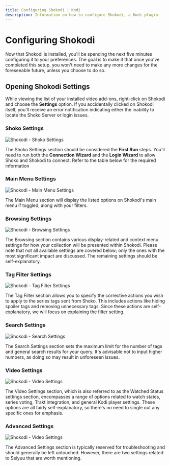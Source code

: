 ```yaml
---
title: Configuring Shokodi | Kodi
description: Information on how to configure Shokodi, a Kodi plugin.
---
```


# Configuring Shokodi

Now that Shokodi is installed, you'll be spending the next five minutes configuring it to your preferences. The goal
is to make it that once you've completed this setup, you won't need to make any more changes for the foreseeable future,
unless you choose to do so.

## Opening Shokodi Settings

While viewing the list of your installed video add-ons, right-click on Shokodi and choose the **Settings** option.
If you accidentally clicked on Shokodi itself, you'll receive an error notification indicating either the inability
to locate the Shoko Server or login issues.

### Shoko Settings

![Shokodi - Shoko Settings](/images/shokodi/shokodi-shoko-settings.jpg)

The Shoko Settings section should be considered the **First Run** steps. You'll need to run both the
**Connection Wizard** and the **Login Wizard** to allow Shoko and Shokodi to connect. Refer to the table below
for the required information

<EasyTable
:columns="[
{ name: 'Option', header: 'Option' },
{ name: 'Description', header: 'Description' }
]"
:data="[
{
Option: 'IP Address',
Description: 'The IP address for the computer Shoko Server is on.'
},
{
Option: 'Port',
Description: 'The port Shoko Server is using.'
},
{
Option: 'Username',
Description: 'Your Shoko username.'
},
{
Option: 'Password',
Description: 'Your Shoko password.'
}
]"
/>

### Main Menu Settings

![Shokodi - Main Menu Settings](/images/shokodi/shokodi-main-menu.jpg)

The Main Menu section will display the listed options on Shokodi's main menu if toggled, along with your filters.

<EasyTable
:columns="[
{ name: 'Option', header: 'Option' },
{ name: 'Description', header: 'Description' }
]"
:data="[
{
Option: 'Show Search',
Description: 'Will show the search option on the menu.'
},
{
Option: 'Show Unsorted',
Description: 'Will show the unsorted files option on the menu that lists all unrecognized files.'
}
]"
/>

### Browsing Settings

![Shokodi - Browsing Settings](/images/shokodi/shokodi-browsing.jpg)

The Browsing section contains various display-related and context menu settings for how your collection will be
presented within Shokodi. Please note that not all available settings are covered below; only the ones with the
most significant impact are discussed. The remaining settings should be self-explanatory.

<EasyTable
:columns="[
{ name: 'Option', header: 'Option' },
{ name: 'Description', header: 'Description' }
]"
:data="[
{
Option: 'Use Server Title',
Description: 'When toggled, will use the settings as defined in Shoko Server.'
},
{
Option: 'Language',
Description: 'The language to show titles in, only available when Use Server Title is not toggled.'
},
{
Option: 'Title Type',
Description: 'Determines the source for the title shown, only available when Use Server Title is not toggled.'
},
{
Option: 'Fix Desynced Watched Status in Kodi Database',
Description: 'When ran, will update the Kodi database with watched state info from Shoko.'
},
{
Option: 'Fix Desynced Images in Kodi Database',
Description: 'When ran, will forcefully update all series images to match what Shoko has.'
}
]"
/>

### Tag Filter Settings

![Shokodi - Tag Filter Settings](/images/shokodi/shokodi-tag-filter.jpg)

The Tag Filter section allows you to specify the corrective actions you wish to apply to the series tags sent from
Shoko. This includes actions like hiding spoiler tags and removing unnecessary tags. Since these actions are
self-explanatory, we will focus on explaining the filter setting.

<EasyTable
:columns="[
{ name: 'Option', header: 'Option', width: '20%' },
{ name: 'Description', header: 'Description' }
]"
:data="[
{
Option: 'Filter Tags To',
Description: 'Will either show toggled tag filter items, or hide them. In the above example, only Shorten Tag List will be active.'
}
]"
/>

### Search Settings

![Shokodi - Search Settings](/images/shokodi/shokodi-search.jpg)

The Search Settings section sets the maximum limit for the number of tags and general search results for your query.
It's advisable not to input higher numbers, as doing so may result in unforeseen issues.

### Video Settings

![Shokodi - Video Settings](/images/shokodi/shokodi-video-settings.jpg)

The Video Settings section, which is also referred to as the Watched Status settings section, encompasses a range of
options related to watch states, series voting, Trakt integration, and general Kodi player settings. These options
are all fairly self-explanatory, so there's no need to single out any specific ones for emphasis.

### Advanced Settings

![Shokodi - Video Settings](/images/shokodi/shokodi-video-settings.jpg)

The Advanced Settings section is typically reserved for troubleshooting and should generally be left untouched.
However, there are two settings related to Seiyuu that are worth mentioning.

<EasyTable
:columns="[
{ name: 'Option', header: 'Option', width: '20%' },
{ name: 'Description', header: 'Description' }
]"
:data="[
{
Option: 'Disable Kodi\'s Internal Cast Menu',
Description: 'If enabled, will not display the episode cast information.'
},
{
Option: 'Use Seiyuu Picture For Case Data',
Description: 'If enabled, will use the Seiyuu images downloaded by Shoko.'
}
]"
/>
